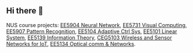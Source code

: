 ## Hi there 👋

NUS course projects: [EE5904 Neural Network](https://github.com/twilightxym/NUS-EE5904-Neural-Networks.git), [EE5731 Visual Computing](https://github.com/twilightxym/NUS-EE5731-Visual-Computing.git), [EE5907 Pattern Recognition](https://github.com/twilightxym/NUS-EE5907-Pattern-Recognition.git), [EE5104 Adaptive Ctrl Sys](), [EE5101 Linear System](), [EE5139 Information Theory](), [CEG5103 Wireless and Sensor Networks for IoT](), [EE5134 Optical comm & Networks]().







<!--
**twilightxym/twilightxym** is a ✨ _special_ ✨ repository because its `README.md` (this file) appears on your GitHub profile.

Here are some ideas to get you started:

- 🔭 I’m currently working on ...
- 🌱 I’m currently learning ...
- 👯 I’m looking to collaborate on ...
- 🤔 I’m looking for help with ...
- 💬 Ask me about ...
- 📫 How to reach me: ...
- 😄 Pronouns: ...
- ⚡ Fun fact: ...
-->
